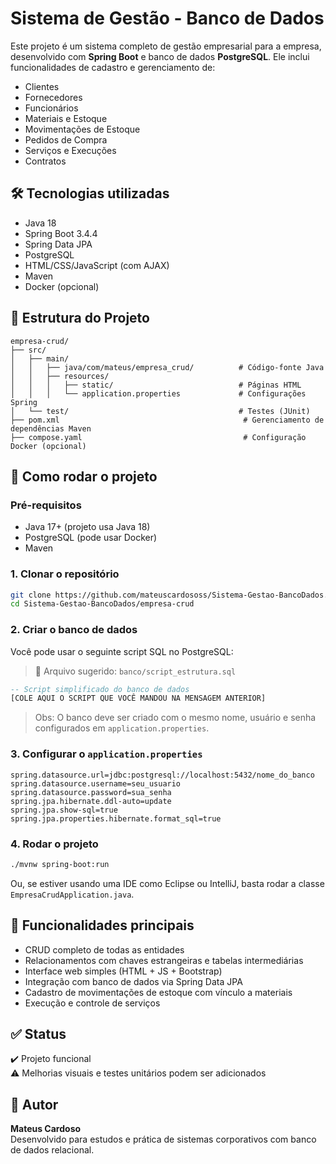 # Sistema de Gestão - Banco de Dados

Este projeto é um sistema completo de gestão empresarial para a empresa, desenvolvido com **Spring Boot** e banco de dados **PostgreSQL**. Ele inclui funcionalidades de cadastro e gerenciamento de:

- Clientes
- Fornecedores
- Funcionários
- Materiais e Estoque
- Movimentações de Estoque
- Pedidos de Compra
- Serviços e Execuções
- Contratos

## 🛠️ Tecnologias utilizadas

- Java 18
- Spring Boot 3.4.4
- Spring Data JPA
- PostgreSQL
- HTML/CSS/JavaScript (com AJAX)
- Maven
- Docker (opcional)

## 📂 Estrutura do Projeto

```
empresa-crud/
├── src/
│   ├── main/
│   │   ├── java/com/mateus/empresa_crud/          # Código-fonte Java
│   │   ├── resources/
│   │   │   ├── static/                            # Páginas HTML
│   │   │   └── application.properties             # Configurações Spring
│   └── test/                                      # Testes (JUnit)
├── pom.xml                                         # Gerenciamento de dependências Maven
├── compose.yaml                                    # Configuração Docker (opcional)
```

## 🧪 Como rodar o projeto

### Pré-requisitos

- Java 17+ (projeto usa Java 18)
- PostgreSQL (pode usar Docker)
- Maven

### 1. Clonar o repositório

```bash
git clone https://github.com/mateuscardososs/Sistema-Gestao-BancoDados.git
cd Sistema-Gestao-BancoDados/empresa-crud
```

### 2. Criar o banco de dados

Você pode usar o seguinte script SQL no PostgreSQL:

> 📁 Arquivo sugerido: `banco/script_estrutura.sql`

```sql
-- Script simplificado do banco de dados
[COLE AQUI O SCRIPT QUE VOCÊ MANDOU NA MENSAGEM ANTERIOR]
```

> Obs: O banco deve ser criado com o mesmo nome, usuário e senha configurados em `application.properties`.

### 3. Configurar o `application.properties`

```properties
spring.datasource.url=jdbc:postgresql://localhost:5432/nome_do_banco
spring.datasource.username=seu_usuario
spring.datasource.password=sua_senha
spring.jpa.hibernate.ddl-auto=update
spring.jpa.show-sql=true
spring.jpa.properties.hibernate.format_sql=true
```

### 4. Rodar o projeto

```bash
./mvnw spring-boot:run
```

Ou, se estiver usando uma IDE como Eclipse ou IntelliJ, basta rodar a classe `EmpresaCrudApplication.java`.

## 🚀 Funcionalidades principais

- CRUD completo de todas as entidades
- Relacionamentos com chaves estrangeiras e tabelas intermediárias
- Interface web simples (HTML + JS + Bootstrap)
- Integração com banco de dados via Spring Data JPA
- Cadastro de movimentações de estoque com vínculo a materiais
- Execução e controle de serviços

## ✅ Status

✔️ Projeto funcional  
⚠️ Melhorias visuais e testes unitários podem ser adicionados  

## 🧠 Autor

**Mateus Cardoso**  
Desenvolvido para estudos e prática de sistemas corporativos com banco de dados relacional.
